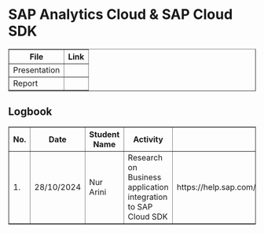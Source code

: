 # SAP Analytics Cloud & SAP Cloud SDK

<table border="1">
    <tr>
        <th>File</th>
        <th>Link</th>
    </tr>
  <tr>
        <td>Presentation</td>
        <td></td>
    </tr>
    <tr>
        <td>Report</td>
        <td></td>
    </tr>
</table>



<h2>Logbook</h2>
<table border="1">
    <tr>
        <th>No.</th>
        <th>Date</th>
        <th>Student Name</th>
        <th>Activity</th>
        <th>Details</th>
    </tr>
    <tr>
        <td>1.</td>
        <td>28/10/2024</td>
        <td>Nur Arini</td>
        <td>Research on Business application integration to SAP Cloud SDK</td>
        <td>https://help.sap.com/docs/SAC_EMBEDDED_EDITION/8c9fe042688a4354876cc536267d442f/de90cadb084846dfbb28188f1d1059cd.html
        </td>
    </tr>
</table>
